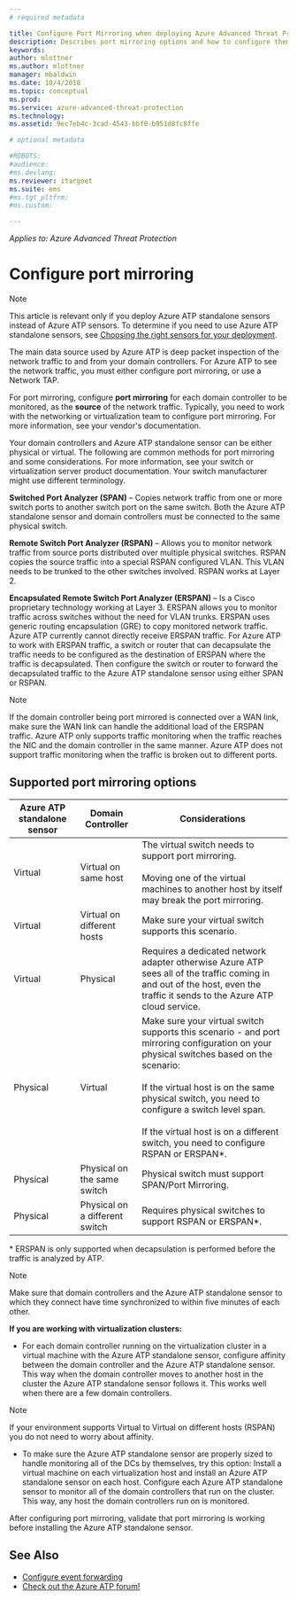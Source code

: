 ```yaml
---
# required metadata

title: Configure Port Mirroring when deploying Azure Advanced Threat Protection | Microsoft Docs
description: Describes port mirroring options and how to configure them for Azure ATP
keywords:
author: mlottner
ms.author: mlottner
manager: mbaldwin
ms.date: 10/4/2018
ms.topic: conceptual
ms.prod:
ms.service: azure-advanced-threat-protection
ms.technology:
ms.assetid: 9ec7eb4c-3cad-4543-bbf0-b951d8fc8ffe

# optional metadata

#ROBOTS:
#audience:
#ms.devlang:
ms.reviewer: itargoet
ms.suite: ems
#ms.tgt_pltfrm:
#ms.custom:

---
```


*Applies to: Azure Advanced Threat Protection*



# Configure port mirroring
> [!NOTE] 
> This article is relevant only if you deploy Azure ATP standalone sensors instead of Azure ATP sensors. To determine if you need to use Azure ATP standalone sensors, see [Choosing the right sensors for your deployment](atp-capacity-planning.md#choosing-the-right-sensor-type-for-your-deployment).
 
The main data source used by Azure ATP is deep packet inspection of the network traffic to and from your domain controllers. For Azure ATP to see the network traffic, you must either configure port mirroring, or use a Network TAP.

For port mirroring, configure **port mirroring** for each domain controller to be monitored, as the **source** of the network traffic. Typically, you need to work with the networking or virtualization team to configure port mirroring.
For more information, see your vendor's documentation.

Your domain controllers and Azure ATP standalone sensor can be either physical or virtual. The following are common methods for port mirroring and some considerations. For more information, see your switch or virtualization server product documentation. Your switch manufacturer might use different terminology.

**Switched Port Analyzer (SPAN)** – Copies network traffic from one or more switch ports to another switch port on the same switch. Both the Azure ATP standalone sensor and domain controllers must be connected to the same physical switch.

**Remote Switch Port Analyzer (RSPAN)**  – Allows you to monitor network traffic from source ports distributed over multiple physical switches. RSPAN copies the source traffic into a special RSPAN configured VLAN. This VLAN needs to be trunked to the other switches involved. RSPAN works at Layer 2.

**Encapsulated Remote Switch Port Analyzer (ERSPAN)** – Is a Cisco proprietary technology working at Layer 3. ERSPAN allows you to monitor traffic across switches without the need for VLAN trunks. ERSPAN uses generic routing encapsulation (GRE) to copy monitored network traffic. Azure ATP currently cannot directly receive ERSPAN traffic. For Azure ATP to work with ERSPAN traffic, a switch or router that can decapsulate the traffic needs to be configured as the destination of ERSPAN where the traffic is decapsulated. Then configure the switch or router to forward the decapsulated traffic to the Azure ATP standalone sensor using either SPAN or RSPAN.

> [!NOTE]
> If the domain controller being port mirrored is connected over a WAN link, make sure the WAN link can handle the additional load of the ERSPAN traffic.
> Azure ATP only supports traffic monitoring when the traffic reaches the NIC and the domain controller in the same manner. Azure ATP does not support traffic monitoring when the traffic is broken out to different ports.

## Supported port mirroring options

|Azure ATP standalone sensor|Domain Controller|Considerations|
|---------------|---------------------|------------------|
|Virtual|Virtual on same host|The virtual switch needs to support port mirroring.<br /><br />Moving one of the virtual machines to another host by itself may break the port mirroring.|
|Virtual|Virtual on different hosts|Make sure your virtual switch supports this scenario.|
|Virtual|Physical|Requires a dedicated network adapter otherwise Azure ATP sees all of the traffic coming in and out of the host, even the traffic it sends to the Azure ATP cloud service.|
|Physical|Virtual|Make sure your virtual switch supports this scenario - and port mirroring configuration on your physical switches based on the scenario:<br /><br />If the virtual host is on the same physical switch, you need to configure a switch level span.<br /><br />If the virtual host is on a different switch, you need to configure RSPAN or ERSPAN&#42;.|
|Physical|Physical on the same switch|Physical switch must support SPAN/Port Mirroring.|
|Physical|Physical on a different switch|Requires physical switches to support RSPAN or ERSPAN&#42;.|

&#42; ERSPAN is only supported when decapsulation is performed before the traffic is analyzed by ATP.

> [!NOTE]
> Make sure that domain controllers and the Azure ATP standalone sensor to which they connect have time synchronized to within five minutes of each other.

**If you are working with virtualization clusters:**

-   For each domain controller running on the virtualization cluster in a virtual machine with the Azure ATP standalone sensor,  configure affinity between the domain controller and the Azure ATP standalone sensor. This way when the domain controller moves to another host in the cluster the Azure ATP standalone sensor follows it. This works well when there are a few domain controllers.

 > [!NOTE]
 > If your environment supports Virtual to Virtual on different hosts (RSPAN) you do not need to worry about affinity.
 
-   To make sure the Azure ATP standalone sensor are properly sized to handle monitoring all of the DCs by themselves, try this option: Install a virtual machine on each virtualization host and install an Azure ATP standalone sensor on each host. Configure each Azure ATP standalone sensor to monitor all of the domain controllers  that run on the cluster. This way, any host the domain controllers run on is monitored.

After configuring port mirroring, validate that port mirroring is working before installing the Azure ATP standalone sensor.

## See Also
- [Configure event forwarding](configure-event-forwarding.md)
- [Check out the Azure ATP forum!](https://aka.ms/azureatpcommunity)
